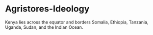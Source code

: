 # Agristores-Ideology

Kenya lies across the equator and borders Somalia, Ethiopia, Tanzania, Uganda, Sudan, and the Indian Ocean. 
